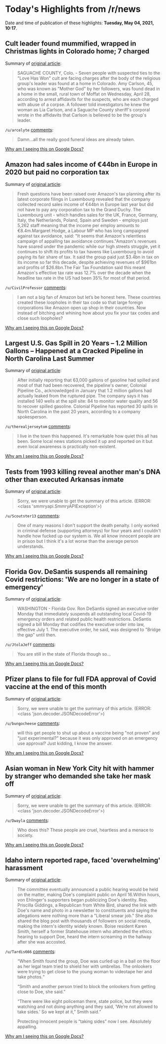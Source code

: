 # Today's Highlights from /r/news

Date and time of publication of these highlights: **Tuesday, May 04, 2021, 10:17**.

## Cult leader found mummified, wrapped in Christmas lights in Colorado home; 7 charged

Summary of [original article](https://www.ozarksfirst.com/local-news/cult-leader-found-mummified-wrapped-in-christmas-lights-in-colorado-home-7-arrested/):

> SAGUACHE COUNTY, Colo. - Seven people with suspected ties to the "Love Has Won" cult are facing charges after the body of the religious group's leader was found at a home in Colorado. Amy Carlson, 45, who was known as "Mother God" by her followers, was found dead in a home in the small, rural town of Moffat on Wednesday, April 28, according to arrest affidavits for the suspects, who are each charged with abuse of a corpse. A follower told investigators he knew the woman as Lia Carlson, and a Saguache County sheriff's corporal wrote in the affidavits that Carlson is believed to be the group's leader.

`/u/arcelyte` [comments](https://www.reddit.com/r/news/comments/n4mt10/cult_leader_found_mummified_wrapped_in_christmas/):

> Damn...all the really good funeral ideas are already taken.

[Why am I seeing this on Google Docs?](https://docs.google.com/document/d/1Dc6We63vOXIZsc0op-Bt4abqkYjXzOigalQqFxmvvbM/edit?usp=sharing)

## Amazon had sales income of €44bn in Europe in 2020 but paid no corporation tax

Summary of [original article](https://www.theguardian.com/technology/2021/may/04/amazon-sales-income-europe-corporation-tax-luxembourg):

> Fresh questions have been raised over Amazon's tax planning after its latest corporate filings in Luxembourg revealed that the company collected record sales income of €44bn in Europe last year but did not have to pay any corporation tax to the Grand Duchy. The Luxembourg unit - which handles sales for the UK, France, Germany, Italy, the Netherlands, Poland, Spain and Sweden - employs just 5,262 staff meaning that the income per employ amounts to €8.4m.Margaret Hodge, a Labour MP who has long campaigned against tax avoidance, said: "It seems that Amazon's relentless campaign of appalling tax avoidance continues."Amazon's revenues have soared under the pandemic while our high streets struggle, yet it continues to shift its profits to tax havens like Luxembourg to avoid paying its fair share of tax. It said the group paid just $3.4bn in tax on its income so far this decade, despite achieving revenues of $961bn and profits of $26.8bn.The Fair Tax Foundation said this meant Amazon's effective tax rate was 12.7% over the decade when the headline tax rate in the US had been 35% for most of that period.

`/u/CivilProfessor` [comments](https://www.reddit.com/r/news/comments/n4m6b1/amazon_had_sales_income_of_44bn_in_europe_in_2020/):

> I am not a big fan of Amazon but let’s be honest here. These countries created these loopholes in their tax code so that large foreign corporations like Amazon open up shop in their countries. Now instead of bitching and whining how about you fix your tax codes and close such loopholes?

[Why am I seeing this on Google Docs?](https://docs.google.com/document/d/1Dc6We63vOXIZsc0op-Bt4abqkYjXzOigalQqFxmvvbM/edit?usp=sharing)

## Largest U.S. Gas Spill in 20 Years – 1.2 Million Gallons – Happened at a Cracked Pipeline in North Carolina Last Summer

Summary of [original article](https://weather.com/news/news/2021-03-08-north-carolina-gasoline-spill-colonial-pipeline-oehler-nature-preserve):

> After initially reporting that 63,000 gallons of gasoline had spilled and most of that had been recovered, the pipeline's owner, Colonial Pipeline Co., acknowledged in January that 1.2 million gallons had actually leaked from the ruptured pipe. The company says it has installed 140 wells at the spill site: 84 to monitor water quality and 56 to recover spilled gasoline. Colonial Pipeline has reported 30 spills in North Carolina in the past 20 years, according to a company spokesperson.

`/u/therealjerseytom` [comments](https://www.reddit.com/r/news/comments/n4fbei/largest_us_gas_spill_in_20_years_12_million/):

> I live in the town this happened. It's remarkable how quiet this all has been. Some local news stations picked it up and reported on it but even local awareness is practically non-existent.

[Why am I seeing this on Google Docs?](https://docs.google.com/document/d/1Dc6We63vOXIZsc0op-Bt4abqkYjXzOigalQqFxmvvbM/edit?usp=sharing)

## Tests from 1993 killing reveal another man's DNA other than executed Arkansas inmate

Summary of [original article](https://katv.com/news/local/tests-reveal-dna-evidence-in-executed-arkansas-inmates-case):

> Sorry, we were unable to get the summary of this article. (ERROR: <class 'smmryapi.SmmryAPIException'>)

`/u/Scoutster13` [comments](https://www.reddit.com/r/news/comments/n4q313/tests_from_1993_killing_reveal_another_mans_dna/):

> One of many reasons I don't support the death penalty. I only worked in criminal defense (supporting attorneys) for four years and I couldn't handle how fucked up our system is. We all know innocent people are in prison but I think it's a lot worse than the average person understands.

[Why am I seeing this on Google Docs?](https://docs.google.com/document/d/1Dc6We63vOXIZsc0op-Bt4abqkYjXzOigalQqFxmvvbM/edit?usp=sharing)

## Florida Gov. DeSantis suspends all remaining Covid restrictions: 'We are no longer in a state of emergency'

Summary of [original article](https://www.cnbc.com/2021/05/03/florida-governor-desantis-suspends-all-remaining-covid-restrictions.html):

> WASHINGTON - Florida Gov. Ron DeSantis signed an executive order Monday that immediately suspends all outstanding local Covid-19 emergency orders and related public health restrictions. DeSantis signed a bill Monday that codifies the executive order into law, effective July 1. The executive order, he said, was designed to "Bridge the gap" until then.

`/u/JtolaJeff` [comments](https://www.reddit.com/r/news/comments/n4my3d/florida_gov_desantis_suspends_all_remaining_covid/):

> You are still in the state of Florida though so...

[Why am I seeing this on Google Docs?](https://docs.google.com/document/d/1Dc6We63vOXIZsc0op-Bt4abqkYjXzOigalQqFxmvvbM/edit?usp=sharing)

## Pfizer plans to file for full FDA approval of Covid vaccine at the end of this month

Summary of [original article](https://www.cnbc.com/2021/05/04/pfizer-pfe-earnings-q1-2021.html):

> Sorry, we were unable to get the summary of this article. (ERROR: <class 'json.decoder.JSONDecodeError'>)

`/u/bungocheese` [comments](https://www.reddit.com/r/news/comments/n4nuky/pfizer_plans_to_file_for_full_fda_approval_of/):

> will this get people to shut up about a vaccine being "not proven" and "just experimental?" because it was only approved on an emergency use approval? Just kidding, I know the answer.

[Why am I seeing this on Google Docs?](https://docs.google.com/document/d/1Dc6We63vOXIZsc0op-Bt4abqkYjXzOigalQqFxmvvbM/edit?usp=sharing)

## Asian woman in New York City hit with hammer by stranger who demanded she take her mask off

Summary of [original article](https://abc7.com/asian-woman-walking-in-nyc-hit-with-hammer-by-stranger/10576672/):

> Sorry, we were unable to get the summary of this article. (ERROR: <class 'json.decoder.JSONDecodeError'>)

`/u/Dwayla` [comments](https://www.reddit.com/r/news/comments/n4pf2f/asian_woman_in_new_york_city_hit_with_hammer_by/):

> Who does this? These people are cruel, heartless and a menace to society.

[Why am I seeing this on Google Docs?](https://docs.google.com/document/d/1Dc6We63vOXIZsc0op-Bt4abqkYjXzOigalQqFxmvvbM/edit?usp=sharing)

## Idaho intern reported rape, faced 'overwhelming' harassment

Summary of [original article](https://apnews.com/article/idaho-ade08d8d48b315a3eb3deaff302c1bb4):

> The committee eventually announced a public hearing would be held on the matter, making Doe's complaint public on April 16.Within hours, von Ehlinger's supporters began publicizing Doe's identity. Rep. Priscilla Giddings, a Republican from White Bird, shared the link with Doe's name and photo in a newsletter to constituents and saying the allegations were nothing more than a "Liberal smear job." She also shared the blog post with thousands of followers on social media, making the intern's identity widely known. Boise resident Karen Smith, herself a former Statehouse intern who attended the ethics hearing to support Doe, heard the intern screaming in the hallway after she was accosted.

`/u/Tardis666` [comments](https://www.reddit.com/r/news/comments/n4c9fj/idaho_intern_reported_rape_faced_overwhelming/):

> “When Smith found the group, Doe was curled up in a ball on the floor as her legal team tried to shield her with umbrellas. The onlookers were trying to get close to the young woman to videotape her and take photos.“
> 
> “Smith and another person tried to block the onlookers from getting close to Doe, she said.” 
> 
> “There were like eight policeman there, state police, but they were watching and not doing anything and they said, ‘We’re not allowed to take sides.’ So we kept at it,” Smith said.”
> 
> Protecting innocent people is “taking sides” now I see. Absolutely appalling.

[Why am I seeing this on Google Docs?](https://docs.google.com/document/d/1Dc6We63vOXIZsc0op-Bt4abqkYjXzOigalQqFxmvvbM/edit?usp=sharing)

